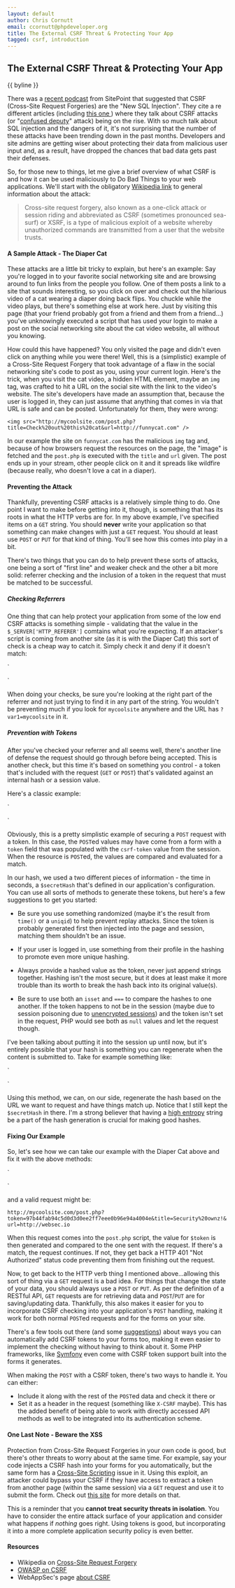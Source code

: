 ```yaml
---
layout: default
author: Chris Cornutt
email: ccornutt@phpdeveloper.org
title: The External CSRF Threat & Protecting Your App
tagged: csrf, introduction
---
```


The External CSRF Threat & Protecting Your App
--------------

{{ byline }}

There was a [recent podcast](http://www.sitepoint.com/podcast-185-csrf-is-the-new-sql-injection/)
from SitePoint that suggested that CSRF (Cross-Site Request Forgeries) are the "New SQL Injection".
They cite a re different articles (including [this one ](http://thenextweb.com/insider/2012/10/22/hackers-have-a-new-favorite-attack-vector-cross-site-scripting-up-69/)) where they talk about CSRF attacks (or "[confused deputy](http://en.wikipedia.org/wiki/Confused_Deputy)" attack) being on the rise. With so much talk about SQL injection 
and the dangers of it, it's not surprising that the number of these attacks have been trending 
down in the past months. Developers and site admins are getting wiser about protecting their 
data from malicious user input and, as a result, have dropped the chances that bad data gets 
past their defenses. 

So, for those new to things, let me give a brief overview of what CSRF is and how it can
be used maliciously to Do Bad Things to your web applications. We'll start with the obligatory
[Wikipedia link](http://en.wikipedia.org/wiki/Cross-site_request_forgery) to general information 
about the attack:

> Cross-site request forgery, also known as a one-click attack or session riding and 
> abbreviated as CSRF (sometimes pronounced sea-surf) or XSRF, is a type of malicious 
> exploit of a website whereby unauthorized commands are transmitted from a user that 
> the website trusts.

#### A Sample Attack - The Diaper Cat

These attacks are a little bit tricky to explain, but here's an example: Say you're logged
in to your favorite social networking site and are browsing around to fun links from the
people you follow. One of them posts a link to a site that sounds interesting, so you 
click on over and check out the hilarious video of a cat wearing a diaper doing back flips.
You chuckle while the video plays, but there's something else at work here. Just by visiting
this page (that your friend probably got from a friend and them from a friend...) you've
unknowingly executed a script that has used your login to make a post on the social networking
site about the cat video website, all without you knowing.

How could this have happened? You only visited the page and didn't even click on anything
while you were there! Well, this is a (simplistic) example of a Cross-Site Request Forgery
that took advantage of a flaw in the social networking site's code to post as you, using
your current login. Here's the trick, when you visit the cat video, a hidden HTML element,
maybe an `img` tag, was crafted to hit a URL on the social site with the link to the video's
website. The site's developers have made an assumption that, because the user is logged in,
they can just assume that anything that comes in via that URL is safe and can be posted.
Unfortunately for them, they were wrong:

`
<img src="http://mycoolsite.com/post.php?title=Check%20out%20this%20cat&url=http://funnycat.com" />
`

In our example the site on `funnycat.com` has the malicious `img` tag and, because of how
browsers request the resources on the page, the "image" is fetched and the `post.php` is
executed with the `title` and `url` given. The post ends up in your stream, other people
click on it and it spreads like wildfire (because really, who doesn't love a cat in a diaper).

#### Preventing the Attack

Thankfully, preventing CSRF attacks is a relatively simple thing to do. One point I want
to make before getting into it, though, is something that has its roots in what the HTTP
verbs are for. In my above example, I've specified items on a `GET` string. You should **never**
write your application so that something can make changes with just a `GET` request. You 
should at least use `POST` or `PUT` for that kind of thing. You'll see how this comes into 
play in a bit.

There's two things that you can do to help prevent these sorts of attacks, one being a sort
of "first line" and weaker check and the other a bit more solid: referrer checking and the
inclusion of a token in the request that must be matched to be successful.

##### Checking Referrers

One thing that can help protect your application from some of the low end CSRF attacks is 
something simple - validating that the value in the `$_SERVER['HTTP_REFERER']` comtains what
you're expecting. If an attacker's script is coming from another site (as it is with the Diaper
Cat) this sort of check is a cheap way to catch it. Simply check it and deny if it doesn't match:

`
<?php
$referer = $_SERVER['HTTP_REFER'];
if (preg_match('/^http:\/\/mycoolsite\.com/') == false) {
    header('HTTP/1.0 401 Unauthorized');
}
?>
`

When doing your checks, be sure you're looking at the right part of the referrer and not
just trying to find it in any part of the string. You wouldn't be preventing much if you
look for `mycoolsite` anywhere and the URL has `?var1=mycoolsite` in it.

##### Prevention with Tokens

After you've checked your referrer and all seems well, there's another line of defense 
the request should go through before being accepted. This is another check, but this time
it's based on something you control - a token that's included with the request (`GET` or 
`POST`) that's validated against an internal hash or a session value.

Here's a classic example:

`
<?php
$_SESSION['csrf-token'] = sha1(time().$secretHash);

if (isset($_POST['submit'])) {
    // check the token
    if (isset($_POST['token']) && $_POST['token'] === $_SESSION['csrf-token']) {
        return true;
    } else {
        return false;
    }
}
?>
`

Obviously, this is a pretty simplistic example of securing a `POST` request with a token.
In this case, the `POST`ed values may have come from a form with a `token` field that was
populated with the `csrf-token` value from the session. When the resource is `POST`ed,
the values are compared and evaluated for a match.

In our hash, we used a two different pieces of information - the time in seconds, a `$secretHash`
that's defined in our application's configuration. You can use all sorts of methods to generate
these tokens, but here's a few suggestions to get you started:

- Be sure you use something randomized (maybe it's the result from `time()` or a `uniqid`)
  to help prevent replay attacks. Since the token is probably generated first then injected 
  into the page and session, matching them shouldn't be an issue.

- If your user is logged in, use something from their profile in the hashing to promote 
  even more unique hashing.

- Always provide a hashed value as the token, never just append strings together. Hashing 
  isn't the most secure, but it does at least make it more trouble than its worth to
  break the hash back into its original value(s).

- Be sure to use both an `isset` and `===` to compare the hashes to one another. If the
  token happens to not be in the session (maybe due to session poisoning due to 
  [unencrypted sessions](/2012/09/10/Encrypted-Sessions-with-PHP.html)) and the token
  isn't set in the request, PHP would see both as `null` values and let the request though.

I've been talking about putting it into the session up until now, but it's entirely possible
that your hash is something you can regenerate when the content is submitted to. Take for
example something like:

`
<?php
if ($_SERVER['HTTP_METHOD'] == 'GET') {
    $token = sha1($_SERVER['SCRIPT_FILENAME'].'|'.$secretHash.'|'.implode('|',$_GET));
    if (isset($_GET['token']) && $_GET['token'] === $token) {
        return true;
    } else {
        return false;
    }
}
?>
`

Using this method, we can, on our side, regenerate the hash based on the URL we want to
request and have things match up. Notice that I still kept the `$secretHash` in there. 
I'm a strong believer that having a [high entropy](http://en.wikipedia.org/wiki/Entropy_(information_theory))
string be a part of the hash generation is crucial for making good hashes.

#### Fixing Our Example

So, let's see how we can take our example with the Diaper Cat above and fix it with the 
above methods:

`
<?php
// this is on the uber cool social networking site, in post.php
if (isset($_GET['token'])) {
    $token = sha1($_SERVER['SCRIPT_FILENAME'].'|'.$secretHash.'|'.implode('|',$_GET));
    return ($token === $_GET['token']) ? true : false;
} else {
    header('HTTP/1.0 401 Unauthorized');
}
?>
`

and a valid request might be: 

`http://mycoolsite.com/post.php?token=97b44fab94c5d0d3d0ee2ff7eee0b96e94a4004e&title=Security%20ownz!&url=http://websec.io`

When this request comes into the `post.php` script, the value for `$token` is then generated
and compared to the one sent with the request. If there's a match, the request continues. If
not, they get back a HTTP 401 "Not Authorized" status code preventing them from finishing out
the request.

Now, to get back to the HTTP verb thing I mentioned above...allowing this sort of thing 
via a `GET` request is a bad idea. For things that change the state of your data, you should 
always use a `POST` or `PUT`. As per the definition of a RESTful API, `GET` requests are for
retrieving data and `POST`/`PUT` are for saving/updating data. Thankfully, this also makes
it easier for you to incorporate CSRF checking into your application's `POST` handling, making
it work for both normal `POST`ed requests and for the forms on your site.

There's a few tools out there (and some [suggestions](http://www.tonybibbs.com/2008/04/Protection-Against-CSRF/))
about ways you can automatically add CSRF tokens to your forms too, making it even easier to 
implement the checking without having to think about it. Some PHP frameworks, like [Symfony](http://symfony.com)
even come with CSRF token support built into the forms it generates.

When making the `POST` with a CSRF token, there's two ways to handle it. You can either:

- Include it along with the rest of the `POST`ed data and check it there or
- Set it as a header in the request (something like `X-CSRF` maybe). This has the added
  benefit of being able to work with directly accessed API methods as well to be integrated
  into its authentication scheme.

#### One Last Note - Beware the XSS

Protection from Cross-Site Request Forgeries in your own code is good, but there's other
threats to worry about at the same time. For example, say your code injects a CSRF hash into
your forms for you automatically, but the same form has a [Cross-Site Scripting](http://websecio.localhost/2012/08/10/OWASP-Top-Ten-Cross-Site-Scripting.html)
issue in it. Using this exploit, an attacker could bypass your CSRF if they have access
to extract a token from another page (within the same session) via a `GET` request and use
it to submit the form. Check out [this site](http://www.christian-schneider.net/CsrfAndSameOriginXss.html)
for more details on that.

This is a reminder that you **cannot treat security threats in isolation**. You have to consider
the entire attack surface of your application and consider what happens if *nothing* goes right.
Using tokens is good, but incorporating it into a more complete application security policy
is even better.


#### Resources

- Wikipedia on [Cross-Site Request Forgery](http://en.wikipedia.org/wiki/Cross-site_request_forgery)
- [OWASP on CSRF](https://www.owasp.org/index.php/Cross-Site_Request_Forgery_%28CSRF%29)
- WebAppSec's page [about CSRF](http://projects.webappsec.org/w/page/13246919/Cross%20Site%20Request%20Forgery)

